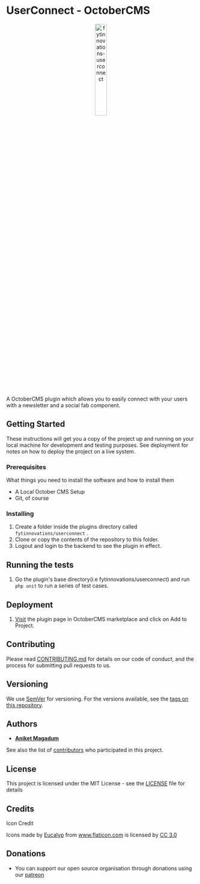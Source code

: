 # UserConnect - OctoberCMS
<p align="center">
    <img src="https://github.com/fytinnovations/oc-user-connect/blob/develop/assets/images/userconnect.svg" alt="fytinnovations-userconnect" width="25%" height="25%" />
</p>

A OctoberCMS plugin which allows you to easily connect with your users with a newsletter and a social fab component.


## Getting Started

These instructions will get you a copy of the project up and running on your local machine for development and testing purposes. See deployment for notes on how to deploy the project on a live system.

### Prerequisites

What things you need to install the software and how to install them

- A Local October CMS Setup
- Git, of course


### Installing

1. Create a folder inside the plugins directory called `fytinnovations/userconnect` .
2. Clone or copy the contents of the repository to this folder.
3. Logout and login to the backend to see the plugin in effect.


## Running the tests

1. Go the plugin's base directory(i.e fytinnovations/userconnect) and run `php unit` to run a series of test cases.

## Deployment

1. [Visit](https://octobercms.com/plugins/fytinnovations-userconnect) the plugin page in OctoberCMS marketplace and click on Add to Project.


## Contributing

Please read [CONTRIBUTING.md](CONTRIBUTING.md) for details on our code of conduct, and the process for submitting pull requests to us.

## Versioning

We use [SemVer](http://semver.org/) for versioning. For the versions available, see the [tags on this repository](https://github.com/fytinnovations/oc-user-connect/tags). 

## Authors

* **[Aniket Magadum](https://github.com/aniket-magadum)**

See also the list of [contributors](https://github.com/fytinnovations/oc-user-connect/contributors) who participated in this project.

## License

This project is licensed under the MIT License - see the [LICENSE](LICENSE) file for details

## Credits

Icon Credit

<div>Icons made by <a href="https://www.flaticon.com/authors/eucalyp" title="Eucalyp">Eucalyp</a> from <a href="https://www.flaticon.com/"  title="Flaticon">www.flaticon.com</a> is licensed by <a href="http://creativecommons.org/licenses/by/3.0/"             title="Creative Commons BY 3.0" target="_blank">CC 3.0</a></div>


## Donations

* You can support our open source organisation through donations using our [patreon](https://patreon.com/fytinnovations)

